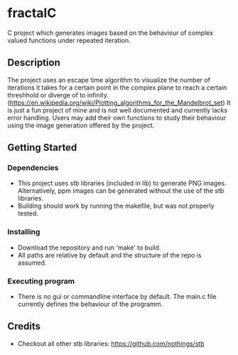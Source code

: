 # fractalC

C project which generates images based on the behaviour of complex valued functions under repeated iteration. 

## Description

The project uses an escape time algorithm to visualize the number of iterations it takes for a certain point in the complex plane to reach a certain threshhold or diverge of to infinity. (https://en.wikipedia.org/wiki/Plotting_algorithms_for_the_Mandelbrot_set)
It is just a fun project of mine and is not well documented and currently lacks error handling.
Users may add their own functions to study their behaviour using the image generation offered by the project.

## Getting Started

### Dependencies

* This project uses stb libraries (included in lib) to generate PNG images. Alternatively, ppm images can be generated without the use of the stb libraries.
* Building should work by running the makefile, but was not properly tested.

### Installing

* Download the repository and run 'make' to build.
* All paths are relative by default and the structure of the repo is assumed.

### Executing program

* There is no gui or commandline interface by default. The main.c file currently defines the behaviour of the programm.

## Credits

* Checkout all other stb libraries: https://github.com/nothings/stb
